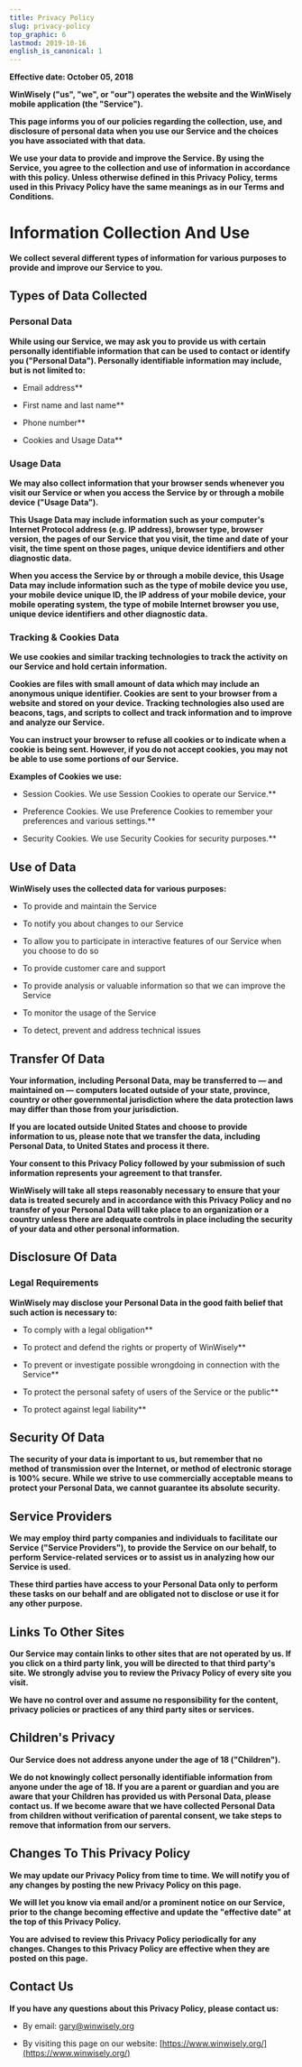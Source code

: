 ```yaml
---
title: Privacy Policy
slug: privacy-policy
top_graphic: 6
lastmod: 2019-10-16
english_is_canonical: 1
---
```


**Effective date: October 05, 2018**

**WinWisely ("us", "we", or "our") operates the website and the WinWisely mobile application (the "Service").**

**This page informs you of our policies regarding the collection, use, and disclosure of personal data when you use our Service and the choices you have associated with that data.**

**We use your data to provide and improve the Service. By using the Service, you agree to the collection and use of information in accordance with this policy. Unless otherwise defined in this Privacy Policy, terms used in this Privacy Policy have the same meanings as in our Terms and Conditions.**

# Information Collection And Use

**We collect several different types of information for various purposes to provide and improve our Service to you.**

## Types of Data Collected

### Personal Data

**While using our Service, we may ask you to provide us with certain personally identifiable information that can be used to contact or identify you ("Personal Data"). Personally identifiable information may include, but is not limited to:**

  - Email address**

  - First name and last name**

  - Phone number**

  - Cookies and Usage Data**

### Usage Data

**We may also collect information that your browser sends whenever you visit our Service or when you access the Service by or through a mobile device ("Usage Data").**

**This Usage Data may include information such as your computer's Internet Protocol address (e.g. IP address), browser type, browser version, the pages of our Service that you visit, the time and date of your visit, the time spent on those pages, unique device identifiers and other diagnostic data.**

**When you access the Service by or through a mobile device, this Usage Data may include information such as the type of mobile device you use, your mobile device unique ID, the IP address of your mobile device, your mobile operating system, the type of mobile Internet browser you use, unique device identifiers and other diagnostic data.**

### Tracking & Cookies Data

**We use cookies and similar tracking technologies to track the activity on our Service and hold certain information.**

**Cookies are files with small amount of data which may include an anonymous unique identifier. Cookies are sent to your browser from a website and stored on your device. Tracking technologies also used are beacons, tags, and scripts to collect and track information and to improve and analyze our Service.**

**You can instruct your browser to refuse all cookies or to indicate when a cookie is being sent. However, if you do not accept cookies, you may not be able to use some portions of our Service.**

**Examples of Cookies we use:**

  - Session Cookies. We use Session Cookies to operate our Service.**

  - Preference Cookies. We use Preference Cookies to remember your preferences and various settings.**

  - Security Cookies. We use Security Cookies for security purposes.**

## Use of Data

**WinWisely uses the collected data for various purposes:**

  - To provide and maintain the Service

  - To notify you about changes to our Service

  - To allow you to participate in interactive features of our Service when you choose to do so

  - To provide customer care and support

  - To provide analysis or valuable information so that we can improve the Service

  - To monitor the usage of the Service

  - To detect, prevent and address technical issues

## Transfer Of Data

**Your information, including Personal Data, may be transferred to — and maintained on — computers located outside of your state, province, country or other governmental jurisdiction where the data protection laws may differ than those from your jurisdiction.**

**If you are located outside United States and choose to provide information to us, please note that we transfer the data, including Personal Data, to United States and process it there.**

**Your consent to this Privacy Policy followed by your submission of such information represents your agreement to that transfer.**

**WinWisely will take all steps reasonably necessary to ensure that your data is treated securely and in accordance with this Privacy Policy and no transfer of your Personal Data will take place to an organization or a country unless there are adequate controls in place including the security of your data and other personal information.**

## Disclosure Of Data

### Legal Requirements

**WinWisely may disclose your Personal Data in the good faith belief that such action is necessary to:**

  - To comply with a legal obligation**

  - To protect and defend the rights or property of WinWisely**

  - To prevent or investigate possible wrongdoing in connection with the Service**

  - To protect the personal safety of users of the Service or the public**

  - To protect against legal liability**

## Security Of Data

**The security of your data is important to us, but remember that no method of transmission over the Internet, or method of electronic storage is 100% secure. While we strive to use commercially acceptable means to protect your Personal Data, we cannot guarantee its absolute security.**

## Service Providers

**We may employ third party companies and individuals to facilitate our Service ("Service Providers"), to provide the Service on our behalf, to perform Service-related services or to assist us in analyzing how our Service is used.**

**These third parties have access to your Personal Data only to perform these tasks on our behalf and are obligated not to disclose or use it for any other purpose.**

## Links To Other Sites

**Our Service may contain links to other sites that are not operated by us. If you click on a third party link, you will be directed to that third party's site. We strongly advise you to review the Privacy Policy of every site you visit.**

**We have no control over and assume no responsibility for the content, privacy policies or practices of any third party sites or services.**

## Children's Privacy

**Our Service does not address anyone under the age of 18 ("Children").**

**We do not knowingly collect personally identifiable information from anyone under the age of 18. If you are a parent or guardian and you are aware that your Children has provided us with Personal Data, please contact us. If we become aware that we have collected Personal Data from children without verification of parental consent, we take steps to remove that information from our servers.**

## Changes To This Privacy Policy

**We may update our Privacy Policy from time to time. We will notify you of any changes by posting the new Privacy Policy on this page.**

**We will let you know via email and/or a prominent notice on our Service, prior to the change becoming effective and update the "effective date" at the top of this Privacy Policy.**

**You are advised to review this Privacy Policy periodically for any changes. Changes to this Privacy Policy are effective when they are posted on this page.**

## Contact Us

**If you have any questions about this Privacy Policy, please contact us:**

  - By email: [gary@winwisely.org](mailto:gary@winwisely.org)

  - By visiting this page on our website: [https://www.winwisely.org/](https://www.winwisely.org/)

  

